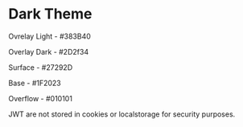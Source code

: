 # Dark Theme

Ovrelay Light - #383B40

Overlay Dark - #2D2f34

Surface - #27292D

Base - #1F2023

Overflow - #010101

JWT are not stored in cookies or localstorage for security purposes.
